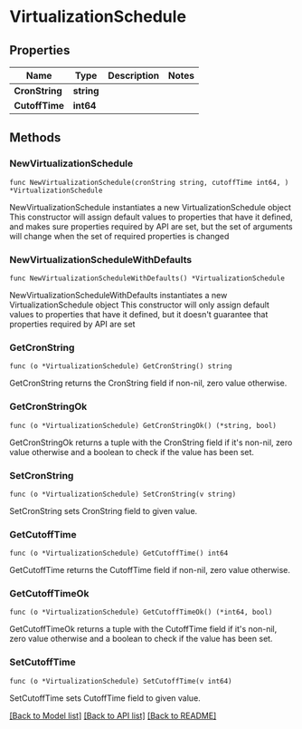 # VirtualizationSchedule

## Properties

Name | Type | Description | Notes
------------ | ------------- | ------------- | -------------
**CronString** | **string** |  | 
**CutoffTime** | **int64** |  | 

## Methods

### NewVirtualizationSchedule

`func NewVirtualizationSchedule(cronString string, cutoffTime int64, ) *VirtualizationSchedule`

NewVirtualizationSchedule instantiates a new VirtualizationSchedule object
This constructor will assign default values to properties that have it defined,
and makes sure properties required by API are set, but the set of arguments
will change when the set of required properties is changed

### NewVirtualizationScheduleWithDefaults

`func NewVirtualizationScheduleWithDefaults() *VirtualizationSchedule`

NewVirtualizationScheduleWithDefaults instantiates a new VirtualizationSchedule object
This constructor will only assign default values to properties that have it defined,
but it doesn't guarantee that properties required by API are set

### GetCronString

`func (o *VirtualizationSchedule) GetCronString() string`

GetCronString returns the CronString field if non-nil, zero value otherwise.

### GetCronStringOk

`func (o *VirtualizationSchedule) GetCronStringOk() (*string, bool)`

GetCronStringOk returns a tuple with the CronString field if it's non-nil, zero value otherwise
and a boolean to check if the value has been set.

### SetCronString

`func (o *VirtualizationSchedule) SetCronString(v string)`

SetCronString sets CronString field to given value.


### GetCutoffTime

`func (o *VirtualizationSchedule) GetCutoffTime() int64`

GetCutoffTime returns the CutoffTime field if non-nil, zero value otherwise.

### GetCutoffTimeOk

`func (o *VirtualizationSchedule) GetCutoffTimeOk() (*int64, bool)`

GetCutoffTimeOk returns a tuple with the CutoffTime field if it's non-nil, zero value otherwise
and a boolean to check if the value has been set.

### SetCutoffTime

`func (o *VirtualizationSchedule) SetCutoffTime(v int64)`

SetCutoffTime sets CutoffTime field to given value.



[[Back to Model list]](../README.md#documentation-for-models) [[Back to API list]](../README.md#documentation-for-api-endpoints) [[Back to README]](../README.md)


